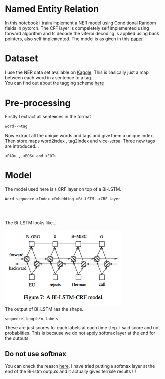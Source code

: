 # Named Entity Relation
In this notebook I train/implement a NER model using Conditional Random fields in pytorch. The CRF layer is compeletely self implemented using forward algorithm and to decode the viterbi decoding is applied using back pointers, also self implemented. The model is as given in this [paper](https://arxiv.org/pdf/1603.01360.pdf)

# Dataset
 I use the NER data set available on [Kaggle](https://www.kaggle.com/abhinavwalia95/entity-annotated-corpus). This is basically just a map between each word in a sentence to a tag.<br />
You can find out about the tagging scheme [here](https://en.wikipedia.org/wiki/Inside%E2%80%93outside%E2%80%93beginning_(tagging))


# Pre-processing
 Firstly I extract all sentences in the format
 ```
 word-->tag
 ```
 Now extract all the unique words and tags and give them a unique index. Then store maps word2index , tag2index and vice-versa. Three new tags are introduced...
 ```
 <PAD> , <BOS> and <EOT>
 ```
 
 # Model
 The model used here is a CRF layer on top of a Bi-LSTM. <br />
 ```
 Word_sequence->Index->Embedding->Bi-LSTM-->CRF_layer
 ```
 <br /> <br />
 
 
 The Bi-LSTM looks like... <br /> <br />
 ![](./Images/Bi_LSTM.png)
 <br />
 The output of Bi_LSTM has the shape..
 ```
 sequence_length*n_labels
 ```
 These are just scores for each labels at each time step. I said score and not probablities. This is because we do not apply softmax layer at the end for the outputs.
 ## Do not use softmax 
 You can check the reason [here](https://stackoverflow.com/questions/58377983/which-actvation-function-to-use-for-linear-chain-crf-classifier). I have tried putting a softmax layer at the end of the Bi-lstm outputs and it actually gives terrible results !!!

 
 
 
